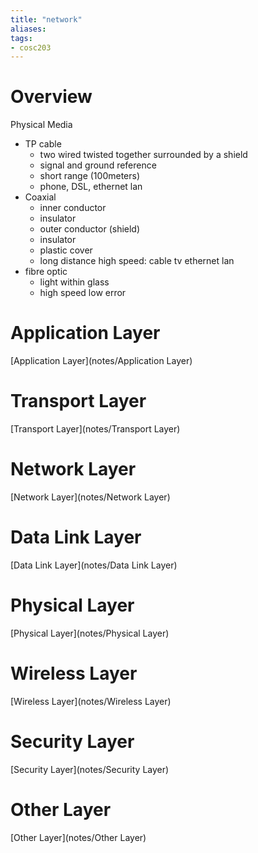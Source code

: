 ```yaml
---
title: "network"
aliases: 
tags: 
- cosc203
---
```


# Overview
Physical Media
- TP cable
	- two wired twisted together surrounded by a shield
	- signal and ground reference
	- short range (100meters)
	- phone, DSL, ethernet lan
- Coaxial
	- inner conductor
	- insulator
	- outer conductor (shield)
	- insulator
	- plastic cover
	- long distance high speed: cable tv ethernet lan
- fibre optic
	- light within glass
	- high speed low error
# Application Layer
[Application Layer](notes/Application Layer)
# Transport Layer
[Transport Layer](notes/Transport Layer)
# Network Layer
[Network Layer](notes/Network Layer)
# Data Link Layer
[Data Link Layer](notes/Data Link Layer)
# Physical Layer
[Physical Layer](notes/Physical Layer)
# Wireless Layer
[Wireless Layer](notes/Wireless Layer)
# Security Layer
[Security Layer](notes/Security Layer)
# Other Layer
[Other Layer](notes/Other Layer)